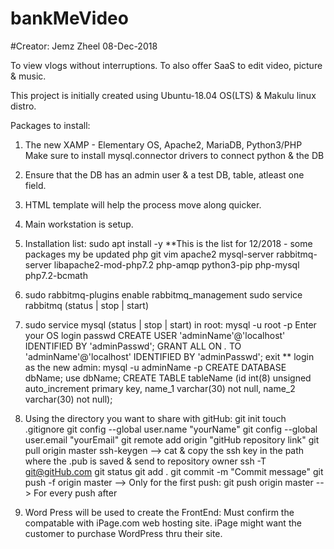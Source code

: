 # bankMeVideo
#Creator: Jemz Zheel 08-Dec-2018

To view vlogs without interruptions.
To also offer SaaS to edit video, picture & music.

This project is initially created using Ubuntu-18.04 OS(LTS) & Makulu linux distro.

Packages to install:
1) The new XAMP - Elementary OS, Apache2, MariaDB, Python3/PHP
	Make sure to install mysql.connector drivers to connect python & the DB

2) Ensure that the DB has an admin user & a test DB, table, atleast one field.

3) HTML template will help the process move along quicker.

4) Main workstation is setup.

5) Installation list: sudo apt install -y **This is the list for 12/2018 - some packages my be updated
	php git vim apache2
	mysql-server rabbitmq-server 
	libapache2-mod-php7.2
	php-amqp python3-pip 
	php-mysql php7.2-bcmath

6) sudo rabbitmq-plugins enable rabbitmq_management
	sudo service rabbitmq (status | stop | start)

7) sudo service mysql (status | stop | start)
	in root: mysql -u root -p
	Enter your OS login passwd
	CREATE USER 'adminName'@'localhost' IDENTIFIED BY 'adminPasswd';
	GRANT ALL ON *.* TO 'adminName'@'localhost' IDENTIFIED BY 'adminPasswd';
	exit
	** login as the new admin: mysql -u adminName -p
	CREATE DATABASE dbName;
	use dbName;
	CREATE TABLE tableName (id int(8) unsigned auto_increment primary key,
				name_1 varchar(30) not null,
				name_2 varchar(30) not null);
	
8) Using the directory you want to share with gitHub:
	git init
	touch .gitignore
	git config --global user.name "yourName"
	git config --global user.email "yourEmail"
	git remote add origin "gitHub repository link"
	git pull origin master
	ssh-keygen --> cat & copy the ssh key in the path where the .pub is saved & send to repository owner
	ssh -T git@gitHub.com
	git status
	git add .
	git commit -m "Commit message"
	git push -f origin master --> Only for the first push: git push origin master --> For every push after

9) Word Press will be used to create the FrontEnd:
	Must confirm the compatable with iPage.com web hosting site.
		iPage might want the customer to purchase WordPress thru their site.
